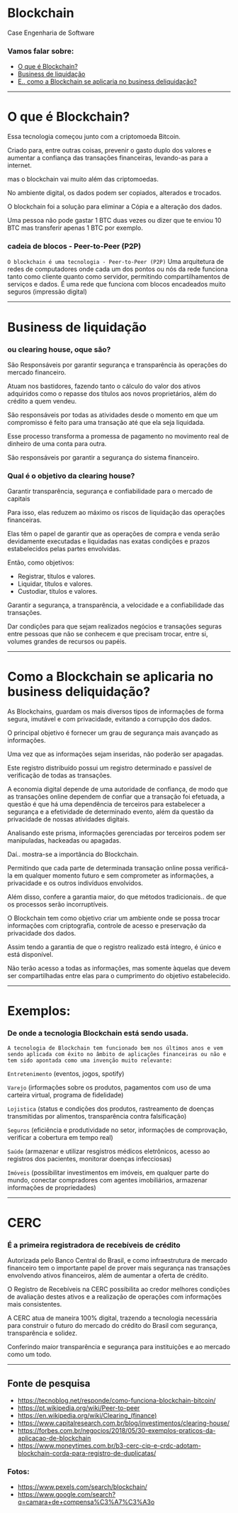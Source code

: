 # Blockchain
Case Engenharia de Software


### Vamos falar sobre:
- [O que é Blockchain?](#blockchain)
- [Business de liquidação](#business-de-liquidação)
- [E.. como a Blockchain se aplicaria no business deliquidação?](#e-como-a-blockchain-se-aplicaria-no-business-deliquidação?)


---

# O que é Blockchain?

Essa tecnologia começou junto com a criptomoeda Bitcoin.

Criado para, entre outras coisas, prevenir o gasto duplo dos valores e aumentar a confiança das transações financeiras, levando-as para a internet.

mas o blockchain vai muito além das criptomoedas.

No ambiente digital, os dados podem ser copiados, alterados e trocados.

O blockchain foi a solução para eliminar a Cópia e a alteração dos dados.

Uma pessoa não pode gastar 1 BTC duas vezes ou dizer que te enviou 10 BTC mas transferir apenas 1 BTC
por exemplo.

### cadeia de blocos - Peer-to-Peer (P2P)
`O blockchain é uma tecnologia - Peer-to-Peer (P2P)`
Uma arquitetura de redes de computadores onde cada um dos pontos ou nós da rede funciona tanto como cliente quanto como servidor, permitindo compartilhamentos de serviços e dados.
É uma rede que funciona com blocos encadeados muito seguros (impressão digital)


---

# Business de liquidação
### ou clearing house, oque são?

São Responsáveis por garantir segurança e transparência às operações do mercado financeiro.

Atuam nos bastidores, fazendo tanto o cálculo do valor dos ativos adquiridos como o repasse dos títulos aos novos proprietários, além do crédito a quem vendeu.

São responsáveis por todas as atividades desde o momento em que um compromisso é feito para uma transação até que ela seja liquidada.

Esse processo transforma a promessa de pagamento no movimento real de dinheiro de uma conta para outra.

São responsáveis por garantir a segurança do sistema financeiro.

### Qual é o objetivo da clearing house?

Garantir transparência, segurança e confiabilidade para o mercado de capitais

Para isso, elas reduzem ao máximo os riscos de liquidação das operações financeiras.

Elas têm o papel de garantir que as operações de compra e venda serão devidamente executadas e liquidadas nas exatas condições e prazos estabelecidos pelas partes envolvidas.

Então, como objetivos:
- Registrar, títulos e valores.
- Liquidar, títulos e valores.
- Custodiar, títulos e valores.

Garantir a segurança, a transparência, a velocidade e a confiabilidade das transações.

Dar condições para que sejam realizados negócios e transações seguras entre pessoas que não se conhecem e que precisam trocar, entre si, volumes grandes de recursos ou papéis.


---

# Como a Blockchain se aplicaria no business deliquidação?
As Blockchains, guardam os mais diversos tipos de informações de forma segura, imutável e com privacidade, evitando a corrupção dos dados.

O principal objetivo é fornecer um grau de segurança mais avançado as informações.

Uma vez que as informações sejam inseridas, não poderão ser apagadas.

Este registro distribuído possui um registro determinado e passível de verificação de todas as transações.

A economia digital depende de uma autoridade de confiança, de modo que as transações online dependem de confiar que a transação foi efetuada, a questão é que há uma dependência de terceiros para estabelecer a segurança e a efetividade de determinado evento, além da questão da privacidade de nossas atividades digitais.

Analisando este prisma, informações gerenciadas por terceiros podem ser manipuladas, hackeadas ou apagadas.

Daí.. mostra-se a importância do Blockchain.

Permitindo que cada parte de determinada transação online possa verificá-la em qualquer momento futuro e sem comprometer as informações, a privacidade e os outros indivíduos envolvidos.

Além disso, confere a garantia maior, do que métodos tradicionais.. de que os processos serão incorruptíveis.

O Blockchain tem como objetivo criar um ambiente onde se possa trocar informações com criptografia, controle de acesso e preservação da privacidade dos dados.

Assim tendo a garantia de que o registro realizado está íntegro, é único e está disponível.

Não terão acesso a todas as informações, mas somente àquelas que devem ser compartilhadas entre elas para o cumprimento do objetivo estabelecido.


---

# Exemplos:
### De onde a tecnologia Blockchain está sendo usada.

`A tecnologia de Blockchain tem funcionado bem nos últimos anos e vem sendo aplicada com êxito no âmbito de aplicações financeiras ou não e tem sido apontada como uma invenção muito relevante:`

`Entretenimento`
(eventos, jogos, spotify)

`Varejo`
(irformações sobre os produtos, pagamentos com uso de uma carteira virtual, programa de fidelidade)

`Lojistica`
(status e condições dos produtos, rastreamento de doenças transmitidas por alimentos, transparência contra falsificação)

`Seguros`
(eficiência e produtividade no setor, informações de comprovação, verificar a cobertura em tempo real)

`Saúde`
(armazenar e utilizar resgistros médicos eletrônicos, acesso ao registros dos pacientes, monitorar doenças infecciosas)

`Imóveis`
(possibilitar investimentos em imóveis, em qualquer parte do mundo, conectar compradores com agentes imobiliários, armazenar informações de propriedades)


---

# CERC
### É  a primeira registradora de recebíveis de crédito

Autorizada pelo Banco Central do Brasil, e como infraestrutura de mercado financeiro tem o importante papel de prover mais segurança nas transações envolvendo ativos financeiros, além de aumentar a oferta de crédito.

O Registro de Recebíveis na CERC possibilita ao credor melhores condições de avaliação destes ativos e a realização de operações com informações mais consistentes.

A CERC atua de maneira 100% digital, trazendo a tecnologia necessária para construir o futuro do mercado do crédito do Brasil com segurança, transparência e solidez.

Conferindo maior transparência e segurança para instituições e ao mercado como um todo.


---

## Fonte de pesquisa

- https://tecnoblog.net/responde/como-funciona-blockchain-bitcoin/
- https://pt.wikipedia.org/wiki/Peer-to-peer
- https://en.wikipedia.org/wiki/Clearing_(finance)
- https://www.capitalresearch.com.br/blog/investimentos/clearing-house/
- https://forbes.com.br/negocios/2018/05/30-exemplos-praticos-da-aplicacao-de-blockchain
- https://www.moneytimes.com.br/b3-cerc-cip-e-crdc-adotam-blockchain-corda-para-registro-de-duplicatas/

### Fotos:
- https://www.pexels.com/search/blockchain/
- https://www.google.com/search?q=camara+de+compensa%C3%A7%C3%A3o
